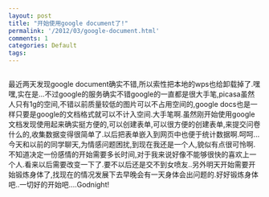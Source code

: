 ```yaml
---
layout: post
title: "开始使用google document了!"
permalink: '/2012/03/google-document.html'
comments: 1
categories: Default
tags: 
---
```

<a href="http://3.bp.blogspot.com/-aIvOE3ioAn8/T2dhxoczEMI/AAAAAAAACdo/ZBH-5O3dapA/s1600/image-702639.png"><img alt="" border="0" id="BLOGGER_PHOTO_ID_5721649356897194178" src="http://3.bp.blogspot.com/-aIvOE3ioAn8/T2dhxoczEMI/AAAAAAAACdo/ZBH-5O3dapA/s320/image-702639.png"/></a>  

<div>最近两天发现google document确实不错,所以索性把本地的wps也给卸载掉了.嘿嘿,实在是...不过google的服务确实不错google的一直都是很大手笔,picasa虽然人只有1g的空间,不错以前质量较低的图片可以不占用空间的,google docs也是一样只要是google的文档格式就可以不计入空间.大手笔啊.虽然刚开始使用google文档发现使用起来确实挺方便的,可以创建表单,可以很方便的创建表单,来提交问卷什么的,收集数据变得很简单了.以后把表单嵌入到网页中也便于统计数据啊.呵呵...</div>

 

<div>今天和以前的同学聊天,为情感问题困扰,<a href="http://2.bp.blogspot.com/-ALtKlLKFbqs/T2dhxwARmrI/AAAAAAAACdw/sZyjLkBW8zM/s1600/324-703705.gif"><img alt="" border="0" id="BLOGGER_PHOTO_ID_5721649358925044402" src="http://2.bp.blogspot.com/-ALtKlLKFbqs/T2dhxwARmrI/AAAAAAAACdw/sZyjLkBW8zM/s320/324-703705.gif"/></a><a href="http://2.bp.blogspot.com/-lH3GAcvDPiQ/T2dhyD8sQdI/AAAAAAAACeA/pvMV3c49o58/s1600/323-704234.gif"><img alt="" border="0" id="BLOGGER_PHOTO_ID_5721649364278723026" src="http://2.bp.blogspot.com/-lH3GAcvDPiQ/T2dhyD8sQdI/AAAAAAAACeA/pvMV3c49o58/s320/323-704234.gif"/></a>到现在我还是一个人,貌似有点很可怜啊.<a href="http://4.bp.blogspot.com/-FcC7LiQ_s44/T2dhyZ-1pkI/AAAAAAAACeI/aq2kxxfR83E/s1600/1E3-705346.gif"><img alt="" border="0" id="BLOGGER_PHOTO_ID_5721649370193307202" src="http://4.bp.blogspot.com/-FcC7LiQ_s44/T2dhyZ-1pkI/AAAAAAAACeI/aq2kxxfR83E/s320/1E3-705346.gif"/></a><a href="http://4.bp.blogspot.com/-FcC7LiQ_s44/T2dhyZ-1pkI/AAAAAAAACeI/aq2kxxfR83E/s1600/1E3-705346.gif"><img alt="" border="0" id="BLOGGER_PHOTO_ID_5721649370193307202" src="http://4.bp.blogspot.com/-FcC7LiQ_s44/T2dhyZ-1pkI/AAAAAAAACeI/aq2kxxfR83E/s320/1E3-705346.gif"/></a><a href="http://4.bp.blogspot.com/-FcC7LiQ_s44/T2dhyZ-1pkI/AAAAAAAACeI/aq2kxxfR83E/s1600/1E3-705346.gif"><img alt="" border="0" id="BLOGGER_PHOTO_ID_5721649370193307202" src="http://4.bp.blogspot.com/-FcC7LiQ_s44/T2dhyZ-1pkI/AAAAAAAACeI/aq2kxxfR83E/s320/1E3-705346.gif"/></a><a href="http://4.bp.blogspot.com/-FcC7LiQ_s44/T2dhyZ-1pkI/AAAAAAAACeI/aq2kxxfR83E/s1600/1E3-705346.gif"><img alt="" border="0" id="BLOGGER_PHOTO_ID_5721649370193307202" src="http://4.bp.blogspot.com/-FcC7LiQ_s44/T2dhyZ-1pkI/AAAAAAAACeI/aq2kxxfR83E/s320/1E3-705346.gif"/></a><a href="http://4.bp.blogspot.com/-FcC7LiQ_s44/T2dhyZ-1pkI/AAAAAAAACeI/aq2kxxfR83E/s1600/1E3-705346.gif"><img alt="" border="0" id="BLOGGER_PHOTO_ID_5721649370193307202" src="http://4.bp.blogspot.com/-FcC7LiQ_s44/T2dhyZ-1pkI/AAAAAAAACeI/aq2kxxfR83E/s320/1E3-705346.gif"/></a><a href="http://4.bp.blogspot.com/-FcC7LiQ_s44/T2dhyZ-1pkI/AAAAAAAACeI/aq2kxxfR83E/s1600/1E3-705346.gif"><img alt="" border="0" id="BLOGGER_PHOTO_ID_5721649370193307202" src="http://4.bp.blogspot.com/-FcC7LiQ_s44/T2dhyZ-1pkI/AAAAAAAACeI/aq2kxxfR83E/s320/1E3-705346.gif"/></a><a href="http://4.bp.blogspot.com/-FcC7LiQ_s44/T2dhyZ-1pkI/AAAAAAAACeI/aq2kxxfR83E/s1600/1E3-705346.gif"><img alt="" border="0" id="BLOGGER_PHOTO_ID_5721649370193307202" src="http://4.bp.blogspot.com/-FcC7LiQ_s44/T2dhyZ-1pkI/AAAAAAAACeI/aq2kxxfR83E/s320/1E3-705346.gif"/></a><a href="http://4.bp.blogspot.com/-FcC7LiQ_s44/T2dhyZ-1pkI/AAAAAAAACeI/aq2kxxfR83E/s1600/1E3-705346.gif"><img alt="" border="0" id="BLOGGER_PHOTO_ID_5721649370193307202" src="http://4.bp.blogspot.com/-FcC7LiQ_s44/T2dhyZ-1pkI/AAAAAAAACeI/aq2kxxfR83E/s320/1E3-705346.gif"/></a><a href="http://4.bp.blogspot.com/-FcC7LiQ_s44/T2dhyZ-1pkI/AAAAAAAACeI/aq2kxxfR83E/s1600/1E3-705346.gif"><img alt="" border="0" id="BLOGGER_PHOTO_ID_5721649370193307202" src="http://4.bp.blogspot.com/-FcC7LiQ_s44/T2dhyZ-1pkI/AAAAAAAACeI/aq2kxxfR83E/s320/1E3-705346.gif"/></a><a href="http://4.bp.blogspot.com/-FcC7LiQ_s44/T2dhyZ-1pkI/AAAAAAAACeI/aq2kxxfR83E/s1600/1E3-705346.gif"><img alt="" border="0" id="BLOGGER_PHOTO_ID_5721649370193307202" src="http://4.bp.blogspot.com/-FcC7LiQ_s44/T2dhyZ-1pkI/AAAAAAAACeI/aq2kxxfR83E/s320/1E3-705346.gif"/></a>不知道决定一份感情的开始需要多长时间,对于我来说好像不能够很快的喜欢上一个人.看来以后需要改变一下了.要不以后还是交不到女喷友..另外明天开始需要开始锻炼身体了,找现在的情况发展下去早晚会有一天身体会出问题的.好好锻炼身体吧..一切好的开始吧....<a href="http://2.bp.blogspot.com/-TnwY-fXdbIo/T2dhyqY63hI/AAAAAAAACeY/HZkSWe44Sc0/s1600/33E-706023.gif"><img alt="" border="0" id="BLOGGER_PHOTO_ID_5721649374597668370" src="http://2.bp.blogspot.com/-TnwY-fXdbIo/T2dhyqY63hI/AAAAAAAACeY/HZkSWe44Sc0/s320/33E-706023.gif"/></a><a href="http://2.bp.blogspot.com/-TnwY-fXdbIo/T2dhyqY63hI/AAAAAAAACeY/HZkSWe44Sc0/s1600/33E-706023.gif"><img alt="" border="0" id="BLOGGER_PHOTO_ID_5721649374597668370" src="http://2.bp.blogspot.com/-TnwY-fXdbIo/T2dhyqY63hI/AAAAAAAACeY/HZkSWe44Sc0/s320/33E-706023.gif"/></a><a href="http://2.bp.blogspot.com/-TnwY-fXdbIo/T2dhyqY63hI/AAAAAAAACeY/HZkSWe44Sc0/s1600/33E-706023.gif"><img alt="" border="0" id="BLOGGER_PHOTO_ID_5721649374597668370" src="http://2.bp.blogspot.com/-TnwY-fXdbIo/T2dhyqY63hI/AAAAAAAACeY/HZkSWe44Sc0/s320/33E-706023.gif"/></a><a href="http://2.bp.blogspot.com/-TnwY-fXdbIo/T2dhyqY63hI/AAAAAAAACeY/HZkSWe44Sc0/s1600/33E-706023.gif"><img alt="" border="0" id="BLOGGER_PHOTO_ID_5721649374597668370" src="http://2.bp.blogspot.com/-TnwY-fXdbIo/T2dhyqY63hI/AAAAAAAACeY/HZkSWe44Sc0/s320/33E-706023.gif"/></a><a href="http://2.bp.blogspot.com/-TnwY-fXdbIo/T2dhyqY63hI/AAAAAAAACeY/HZkSWe44Sc0/s1600/33E-706023.gif"><img alt="" border="0" id="BLOGGER_PHOTO_ID_5721649374597668370" src="http://2.bp.blogspot.com/-TnwY-fXdbIo/T2dhyqY63hI/AAAAAAAACeY/HZkSWe44Sc0/s320/33E-706023.gif"/></a><a href="http://2.bp.blogspot.com/-TnwY-fXdbIo/T2dhyqY63hI/AAAAAAAACeY/HZkSWe44Sc0/s1600/33E-706023.gif"><img alt="" border="0" id="BLOGGER_PHOTO_ID_5721649374597668370" src="http://2.bp.blogspot.com/-TnwY-fXdbIo/T2dhyqY63hI/AAAAAAAACeY/HZkSWe44Sc0/s320/33E-706023.gif"/></a><a href="http://2.bp.blogspot.com/-TnwY-fXdbIo/T2dhyqY63hI/AAAAAAAACeY/HZkSWe44Sc0/s1600/33E-706023.gif"><img alt="" border="0" id="BLOGGER_PHOTO_ID_5721649374597668370" src="http://2.bp.blogspot.com/-TnwY-fXdbIo/T2dhyqY63hI/AAAAAAAACeY/HZkSWe44Sc0/s320/33E-706023.gif"/></a>Godnight!<a href="http://3.bp.blogspot.com/-7VP7QRFxBz8/T2dhyy0KOqI/AAAAAAAACeg/9ZVjE2fTKO4/s1600/33C-707087.gif"><img alt="" border="0" id="BLOGGER_PHOTO_ID_5721649376859404962" src="http://3.bp.blogspot.com/-7VP7QRFxBz8/T2dhyy0KOqI/AAAAAAAACeg/9ZVjE2fTKO4/s320/33C-707087.gif"/></a></div>